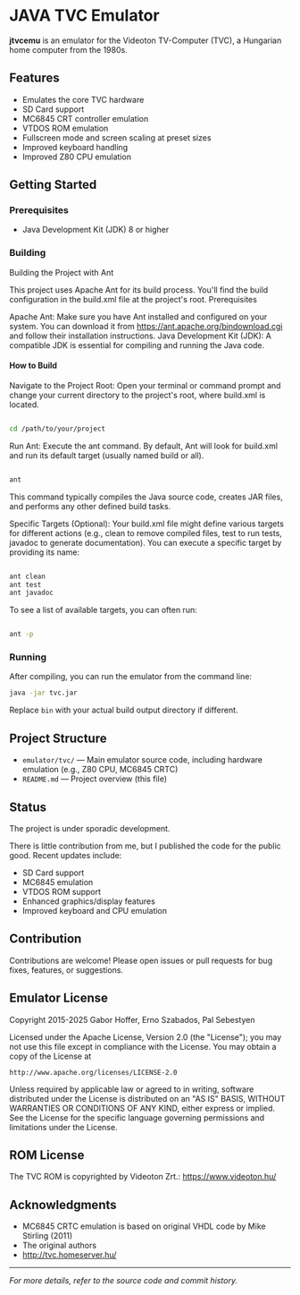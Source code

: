 # JAVA TVC Emulator

**jtvcemu** is an emulator for the Videoton TV-Computer (TVC), a Hungarian home computer from the 1980s.

## Features

- Emulates the core TVC hardware
- SD Card support
- MC6845 CRT controller emulation
- VTDOS ROM emulation
- Fullscreen mode and screen scaling at preset sizes
- Improved keyboard handling
- Improved Z80 CPU emulation

## Getting Started

### Prerequisites

- Java Development Kit (JDK) 8 or higher

### Building

Building the Project with Ant

This project uses Apache Ant for its build process. You'll find the build configuration in the build.xml file at the project's root.
Prerequisites

Apache Ant: Make sure you have Ant installed and configured on your system. You can download it from https://ant.apache.org/bindownload.cgi and follow their installation instructions.
Java Development Kit (JDK): A compatible JDK is essential for compiling and running the Java code.

#### How to Build

Navigate to the Project Root: Open your terminal or command prompt and change your current directory to the project's root, where build.xml is located.
```Bash

cd /path/to/your/project
```
Run Ant: Execute the ant command. By default, Ant will look for build.xml and run its default target (usually named build or all).
```Bash

ant
```
This command typically compiles the Java source code, creates JAR files, and performs any other defined build tasks.

Specific Targets (Optional): Your build.xml file might define various targets for different actions (e.g., clean to remove compiled files, test to run tests, javadoc to generate documentation). You can execute a specific target by providing its name:
```Bash

ant clean
ant test
ant javadoc
```
To see a list of available targets, you can often run:
```Bash

ant -p
```

### Running

After compiling, you can run the emulator from the command line:

```sh
java -jar tvc.jar
```

Replace `bin` with your actual build output directory if different.

## Project Structure

- `emulator/tvc/` — Main emulator source code, including hardware emulation (e.g., Z80 CPU, MC6845 CRTC)
- `README.md` — Project overview (this file)

## Status

The project is under sporadic development.

There is little contribution from me, but I published the code for the public good.
Recent updates include:

- SD Card support
- MC6845 emulation
- VTDOS ROM support
- Enhanced graphics/display features
- Improved keyboard and CPU emulation

## Contribution

Contributions are welcome! Please open issues or pull requests for bug fixes, features, or suggestions.

## Emulator License
Copyright 2015-2025  Gabor Hoffer, Erno Szabados, Pal Sebestyen

Licensed under the Apache License, Version 2.0 (the "License");
you may not use this file except in compliance with the License.
You may obtain a copy of the License at

    http://www.apache.org/licenses/LICENSE-2.0

Unless required by applicable law or agreed to in writing, software
distributed under the License is distributed on an "AS IS" BASIS,
WITHOUT WARRANTIES OR CONDITIONS OF ANY KIND, either express or implied.
See the License for the specific language governing permissions and
limitations under the License.

## ROM License

The TVC ROM is copyrighted by Videoton Zrt.: https://www.videoton.hu/


## Acknowledgments

- MC6845 CRTC emulation is based on original VHDL code by Mike Stirling (2011)
- The original authors
- http://tvc.homeserver.hu/
---

*For more details, refer to the source code and commit history.*
